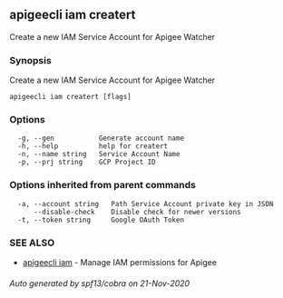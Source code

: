 ## apigeecli iam creatert

Create a new IAM Service Account for Apigee Watcher

### Synopsis

Create a new IAM Service Account for Apigee Watcher

```
apigeecli iam creatert [flags]
```

### Options

```
  -g, --gen           Generate account name
  -h, --help          help for creatert
  -n, --name string   Service Account Name
  -p, --prj string    GCP Project ID
```

### Options inherited from parent commands

```
  -a, --account string   Path Service Account private key in JSON
      --disable-check    Disable check for newer versions
  -t, --token string     Google OAuth Token
```

### SEE ALSO

* [apigeecli iam](apigeecli_iam.md)	 - Manage IAM permissions for Apigee

###### Auto generated by spf13/cobra on 21-Nov-2020
